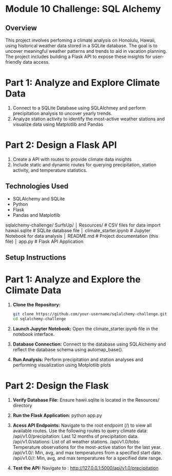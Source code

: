 # Module 10 Challenge: SQL Alchemy

## **Overview**
This project involves perfoming a climate analysis on Honolulu, Hawaii, using historical weather data stored in a SQLite database. The goal is to uncover meaningful weather patterns and trends to aid in vacation planning. The project includes building a Flask API to expose these insights for user-friendly data access.

# Part 1: Analyze and Explore Climate Data
1. Connect to a SQLite Database using SQLAlchmey and perform precipitation analysis to uncover yearly trends.  
2. Analyze station activity to identify the most-active weather stations and visualize data using Matplotlib and Pandas

# Part 2: Design a Flask API
1. Create a API with routes to provide climate data insights
2. Include static and dynamic routes for querying precipitation, station activity, and temperature statistics. 


## **Technologies Used**
- SQLAlchemy and SQLite
- Python 
- Flask 
- Pandas and Matplotlib

sqlalchemy-challenge/
    SurfsUp/
│       Resources/                  # CSV files for data import
            hawaii.sqlite           # SQLite database file
│       climate_starter.ipynb       # Jupyter Notebook for data analysis
│       README.md                   # Project documentation (this file)
│       app.py                      # Flask API Application


## **Setup Instructions**
# Part 1: Analyze and Explore the Climate Data
1. **Clone the Repository:**
   ```bash
   git clone https://github.com/your-username/sqlalchemy-challenge.git
   cd sqlalchemy-challenge

2. **Launch Jupyter Notebook:**
Open the climate_starter.ipynb file in the notebook interface.

3. **Database Connection:**
Connect to the database using SQLAlchemy and reflect the database schema using automap_base().

3. **Run Analysis:**
Perform precipitation and station analyses and performing visualization using Motplotlib plots

# Part 2: Design the Flask

1. **Verify Database File:**
Ensure hawii.sqlite is located in the Resources/ directory 

2. **Run the Flask Application:** 
python app.py

3. **Acess API Endpoints:** 
Navigate to the root endpoint (/) to view all available routes.
Use the following routes to query climate data:
/api/v1.0/precipitation: Last 12 months of precipitation data.
/api/v1.0/stations: List of all weather stations.
/api/v1.0/tobs: Temperature observations for the most-active station for the last year.
/api/v1.0/<start>: Min, avg, and max temperatures from a specified start date.
/api/v1.0/<start>/<end>: Min, avg, and max temperatures for a specified date range.

4. **Test the API:**
Navigate to : http://127.0.0.1:5000/api/v1.0/precipitation













